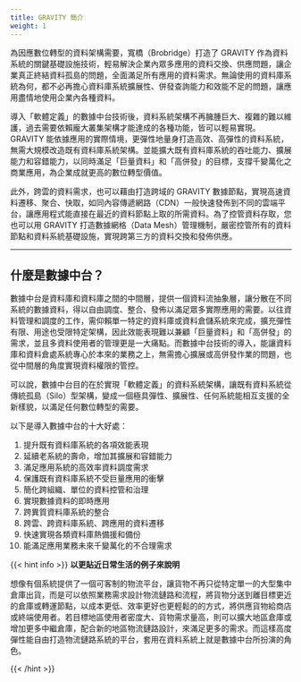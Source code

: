 ```yaml
---
title: GRAVITY 簡介
weight: 1
---
```


為因應數位轉型的資料架構需要，寬橋（Brobridge）打造了 GRAVITY 作為資料系統的關鍵基礎設施技術，輕易解決企業內眾多應用的資料交換、供應問題，讓企業真正終結資料孤島的問題，全面滿足所有應用的資料需求。無論使用的資料庫系統為何，都不必再擔心資料庫系統擴展性、併發查詢能力和效能不足的問題，讓應用盡情地使用企業內各種資料。

導入「軟體定義」的數據中台技術後，資料系統架構不再臃腫巨大、複雜的難以維護，過去需要依賴龐大叢集架構才能達成的各種功能，皆可以輕易實現。GRAVITY 能依據應用的實際情境，更彈性地量身打造高效、高彈性的資料系統，無需大規模改造既有資料庫系統架構。並能擴大既有資料庫系統的吞吐能力、擴展能力和容錯能力，以同時滿足「巨量資料」和「高併發」的目標，支撐千變萬化之商業應用，為企業成就更高的數位轉型價值。

此外，跨雲的資料需求，也可以藉由打造跨域的 GRAVITY 數據節點，實現高速資料遷移、聚合、快取，如同內容傳遞網路（CDN）一般快速發佈到不同的雲端平台，讓應用程式能直接在最近的資料節點上取的所需資料。為了控管資料存取，您也可以用 GRAVITY 打造數據網格（Data Mesh）管理機制，嚴密控管所有的資料節點和資料系統基礎設施，實現跨第三方的資料交換和發佈供應。

---

## 什麼是數據中台？

數據中台是資料庫和資料庫之間的中間層，提供一個資料流抽象層，讓分散在不同系統的數據資料，得以自由調度、整合、發佈以滿足眾多實際應用的需要。以往資料管理和調度的工作，需仰賴單一特定的資料庫或資料倉儲系統來完成，擴充彈性有限、用途也受限特定架構，因此效能表現難以兼顧「巨量資料」和「高併發」的需求，並且多資料使用者的管理更是一大痛點。而數據中台技術的導入，能讓資料庫和資料倉處系統專心於本來的業務之上，無需擔心擴展或高併發作業的問題，也從中間層的角度實現資料權限的管控。

可以說，數據中台目的在於實現「軟體定義」的資料系統架構，讓既有資料系統從傳統孤島（Silo）型架構，變成一個極具彈性、擴展性、任何系統能相互支援的全新樣貌，以滿足任何數位轉型的需要。

以下是導入數據中台的十大好處：

1. 提升既有資料庫系統的各項效能表現
2. 延續老系統的壽命，增加其擴展和容錯能力
3. 滿足應用系統的高效率資料調度需求
4. 保護既有資料庫系統不受巨量應用的衝擊
5. 簡化跨組織、單位的資料控管和治理
6. 實現數據資料的即時應用
7. 跨異質資料庫系統的整合
8. 跨雲、跨資料庫系統、跨應用的資料遷移
9. 快速實現各類資料庫熱備援和備份
10. 能滿足應用業務未來千變萬化的不合理需求

{{< hint info >}}
**以更貼近日常生活的例子來說明**

想像有個系統提供了一個可客制的物流平台，讓貨物不再只從特定單一的大型集中倉庫出貨，而是可以依照業務需求設計物流鏈路和流程，將貨物分送到離目標更近的倉庫或轉運節點，以成本更低、效率更好也更輕鬆的的方式，將供應貨物給商店或終端使用者。若目標地區使用者密度大、貨物需求量高，則可以擴大地區倉庫或增加更多中繼倉庫，配合新的地區物流鏈路設計，來滿足更多的需求。而這樣高度彈性能自由打造物流鏈路系統的平台，套用在資料系統上就是數據中台所扮演的角色。

{{< /hint >}}
